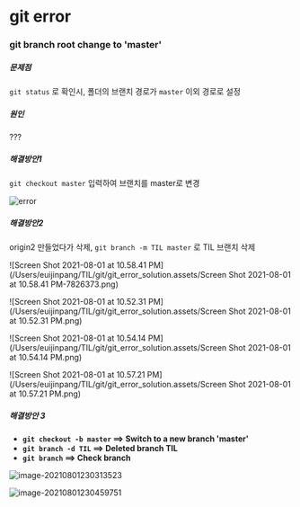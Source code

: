 # git error

### git branch root change to 'master'

##### 문제점

`git status` 로 확인시, 폴더의 브랜치 경로가 `master` 이외 경로로 설정

##### 원인

???

##### 해결방안1

`git checkout master` 입력하여 브랜치를 master로 변경

![error](/Users/euijinpang/Desktop/error.png)



##### 해결방안2

origin2 만들었다가 삭제, `git branch -m TIL master`  로 TIL 브랜치 삭제

![Screen Shot 2021-08-01 at 10.58.41 PM](/Users/euijinpang/TIL/git/git_error_solution.assets/Screen Shot 2021-08-01 at 10.58.41 PM-7826373.png)

![Screen Shot 2021-08-01 at 10.52.31 PM](/Users/euijinpang/TIL/git/git_error_solution.assets/Screen Shot 2021-08-01 at 10.52.31 PM.png)

![Screen Shot 2021-08-01 at 10.54.14 PM](/Users/euijinpang/TIL/git/git_error_solution.assets/Screen Shot 2021-08-01 at 10.54.14 PM.png)

![Screen Shot 2021-08-01 at 10.57.21 PM](/Users/euijinpang/TIL/git/git_error_solution.assets/Screen Shot 2021-08-01 at 10.57.21 PM.png)



##### 해결방안 3

- **`git checkout -b master`  ==> Switch to a new branch 'master'**
- **`git branch -d TIL` ==> Deleted branch TIL**
- **`git branch` ==> Check branch**

![image-20210801230313523](/Users/euijinpang/TIL/git/git_error_solution.assets/image-20210801230313523.png)

![image-20210801230459751](/Users/euijinpang/TIL/git/git_error_solution.assets/image-20210801230459751.png)
